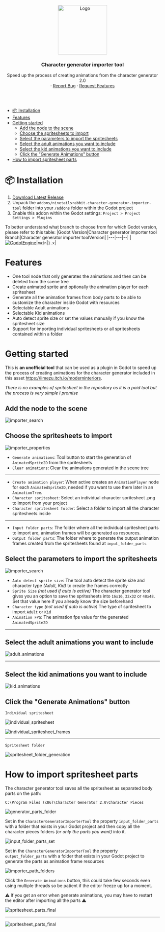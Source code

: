 <div align="center">
	<img src="icon.svg" alt="Logo" width="160" height="160">

<h3 align="center">Character generator importer tool</h3>

  <p align="center">
   Speed up the process of creating animations from the character generator 2.0
	<br />
	·
	<a href="https://github.com/ninetailsrabbit/character-generator-importer-tool/issues/new?assignees=ninetailsrabbit&labels=%F0%9F%90%9B+bug&projects=&template=bug_report.md&title=">Report Bug</a>
	·
	<a href="https://github.com/ninetailsrabbit/character-generator-importer-tool/issues/new?assignees=ninetailsrabbit&labels=%E2%AD%90+feature&projects=&template=feature_request.md&title=">Request Features</a>
  </p>
</div>

<br>
<br>

- [📦 Installation](#-installation)
- [Features](#features)
- [Getting started](#getting-started)
  - [Add the node to the scene](#add-the-node-to-the-scene)
  - [Choose the spritesheets to import](#choose-the-spritesheets-to-import)
  - [Select the parameters to import the spritesheets](#select-the-parameters-to-import-the-spritesheets)
  - [Select the adult animations you want to include](#select-the-adult-animations-you-want-to-include)
  - [Select the kid animations you want to include](#select-the-kid-animations-you-want-to-include)
  - [Click the "Generate Animations" button](#click-the-generate-animations-button)
- [How to import spritesheet parts](#how-to-import-spritesheet-parts)

# 📦 Installation

1. [Download Latest Release](https://github.com/ninetailsrabbit/character-generator-importer-tool/releases/latest)
2. Unpack the `addons/ninetailsrabbit.character-generator-importer-tool` folder into your `/addons` folder within the Godot project
3. Enable this addon within the Godot settings: `Project > Project Settings > Plugins`

To better understand what branch to choose from for which Godot version, please refer to this table:
|Godot Version|Character generator importer tool Branch|Character generator importer toolVersion|
|---|---|--|
|[![GodotEngine](https://img.shields.io/badge/Godot_4.3.x_stable-blue?logo=godotengine&logoColor=white)](https://godotengine.org/)|`main`|`1.x`|

# Features

- One tool node that only generates the animations and then can be deleted from the scene tree
- Create animated sprite and optionally the animation player for each spritesheet
- Generate all the animation frames from body parts to be able to customize the character inside Godot with resources
- Selectable Adult animations
- Selectable Kid animations
- Auto detect sprite size or set the values manually if you know the spritesheet size
- Support for importing individual spritesheets or all spritesheets contained within a folder

# Getting started

This is **an unofficial tool** that can be used as a plugin in Godot to speed up the process of creating animations for the character generator included in this asset https://limezu.itch.io/moderninteriors.

_There is no examples of spritesheet in the repository as it is a paid tool but the process is very simple I promise_

## Add the node to the scene

![importer_search](images/importer_search.png)

## Choose the spritesheets to import

![importer_properties](images/importer_properties.png)

- `Generate animations`: Tool button to start the generation of `AnimatedSprite2D` from the spritesheets
- `Clear animations`: Clear the animations generated in the scene tree

---

- `Create animation player`: When active creates an `AnimationPlayer` node for each `AnimatedSprite2D`, needed if you want to use them later in an `AnimationTree`.
- `Character spritesheet`: Select an individual character spritesheet .png to import from your project
- `Character spritesheet folder`: Select a folder to import all the character spritesheets inside

---

- `Input folder parts`: The folder where all the individual spritesheet parts to import are, animation frames will be generated as resources.
- `Output folder parts`: The folder where to generate the output animation frames created from the spritesheets found at `input_folder_parts`

## Select the parameters to import the spritesheets

![importer_search](images/importer_parameter.png)

- `Auto detect sprite size`: The tool auto detect the sprite size and character type _(Adult, Kid)_ to create the frames correctly
- `Sprite Size` _(not used if auto is active)_ The character generator tool gives you an option to save the spritesheets into `16x16`, `32x32` or `48x48`. Set that value here if you already know the size beforehand
- `Character type` _(not used if auto is active)_ The type of spritesheet to import `Adult` or `Kid`
- `Animation FPS`: The animation fps value for the generated `AnimatedSprite2D`

---

## Select the adult animations you want to include

![adult_animations](images/importer_adult_animations.png)

---

## Select the kid animations you want to include

![kid_animations](images/importer_kid_animations.png)

## Click the "Generate Animations" button

`Individual spritesheet`

![individual_spritesheet](images/individual_spritesheet.png)

![individual_spritesheet_frames](images/spritesheet_animations.png)

---

`Spritesheet folder`

![spritesheet_folder_generation](images/spritesheet_folder_generation.png)

# How to import spritesheet parts

The character generator tool saves all the spritesheet as separated body parts on the path:

`C:\Program Files (x86)\Character Generator 2.0\Character Pieces`

![generator_parts_folder](images/generator_parts_folder.png)

Set in the `CharacterGeneratorImporterTool` the property `input_folder_parts` with a folder that exists in your Godot project and then copy all the character pieces folders _(or only the parts you want)_ into it.

![input_folder_parts_set](images/input_folder_parts_set.png)

Set in the `CharacterGeneratorImporterTool` the property `output_folder_parts` with a folder that exists in your Godot project to generate the parts as animation frame resources

![importer_path_folders](images/importer_path_folders.png)

Click the `Generate Animations` button, this could take few seconds even using multiple threads so be patient if the editor freeze up for a moment.

⚠️ If you get an error when generate animations, you may have to restart the editor after importing all the parts ⚠️

![spritesheet_parts_final](images/spritesheet_parts_final.png)

---

![spritesheet_parts_final](images/spritesheet_parts_final_resource.png)
